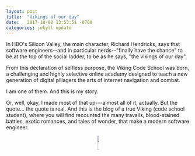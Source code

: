```yaml
---
layout: post
title:  "Vikings of our day"
date:   2017-10-02 13:53:51 -0700
categories: jekyll update
---
```

In HBO's Silicon Valley, the main character, Richard Hendricks, says that software engineers--and in particular nerds--"finally have the chance" to be at the top of the social ladder, to be as he says, "the vikings of our day".

From this declaration of selfless purpose, the Viking Code School was born, a challenging and highly selective online academy designed to teach a new generation of digital pillagers the arts of internet navigation and combat.

I am one of them. And this is my story.

Or, well, okay, I made most of that up---almost all of it, actually. But the quote... the quote is real. And this is the blog of a true Viking (code school student), where you will find recounted the many travails, blood-stained battles, exotic romances, and tales of wonder, that make a modern software engineer.

<div style="text-align:center" markdown="1">

<img height="10%" width="10%" style="text-align:center" src="https://s3.amazonaws.com/viking_education/logos/logo_ship_90.png">

</div>
